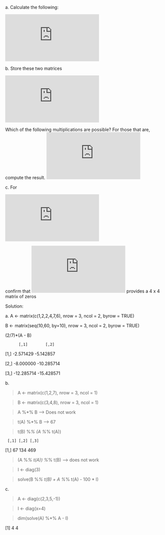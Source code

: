 a. Calculate the following:

![first equation](http://latex.codecogs.com/gif.latex?%5Cfrac%7B2%7D%7B7%7D*%5Cleft%20%28%20%5Cbegin%7Bbmatrix%7D%201%20%26%202%5C%5C%202%20%26%204%5C%5C%207%20%26%206%20%5Cend%7Bbmatrix%7D%20-%20%5Cbegin%7Bbmatrix%7D%2010%20%26%2020%20%5C%5C%2030%20%26%2040%5C%5C%2050%20%26%2060%20%5Cend%7Bbmatrix%7D%5Cright%20%29)
    
b. Store these two matrices   

![second equation](http://latex.codecogs.com/gif.latex?A%3D%20%5Cbegin%7Bbmatrix%7D%201%5C%5C%202%5C%5C%207%20%5Cend%7Bbmatrix%7D%20B%3D%20%5Cbegin%7Bbmatrix%7D%203%5C%5C%204%5C%5C%208%20%5Cend%7Bbmatrix%7D) 

Which of the following multiplications are possible? For those that are, compute the result.
![third equation](http://latex.codecogs.com/gif.latex?i.%20A%5Ccdot%20B%20%5Cnewline%20ii.%20A%5ET%20%5Ccdot%20B%20%5Cnewline%20iii.%20B%5ET%5Ccdot%20%28A%5Ccdot%20A%5ET%29%20%5Cnewline%20iv.%20%28A%5Ccdot%20A%5ET%29%20%5Ccdot%20B%5ET%20%5Cnewline%20v.%20%5B%28B%5Ccdot%20B%5ET%29&plus;%28A%5Ccdot%20A%5ET%29-100I_%7B3%7D%5D%5E-1)


c. For 

![fourth equation](http://latex.codecogs.com/gif.latex?A%3D%5Cbegin%7Bbmatrix%7D%202%20%260%20%26%200%260%20%5C%5C%200%20%26%203%20%26%200%26%200%5C%5C%200%20%26%200%20%265%20%26%200%5C%5C%200%20%26%200%260%20%26%20-1%20%5Cend%7Bbmatrix%7D)

confirm that ![fifth equation](http://latex.codecogs.com/gif.latex?A%5E%7B-1%7D%5Ccdot%20A%20-%20I_%7B4%7D) provides a 4 x 4 matrix of zeros



Solution: 

a.
A <- matrix(c(1,2,2,4,7,6), nrow = 3, ncol = 2, byrow = TRUE)

B <- matrix(seq(10,60, by=10), nrow = 3, ncol = 2, byrow = TRUE)

(2/7)*(A - B)


          [,1]        [,2]

[1,]     -2.571429  -5.142857

[2,]     -8.000000 -10.285714

[3,]    -12.285714 -15.428571

b. 

> A <- matrix(c(1,2,7), nrow = 3, ncol = 1)

> B <- matrix(c(3,4,8), nrow = 3, ncol = 1)

> A %*% B --> Does not work

> t(A) %*% B --> 67

> t(B) %*% (A %*% t(A))

     [,1] [,2] [,3]
     
[1,]   67  134  469

> (A %*% t(A)) %*% t(B) --> does not work

> I <- diag(3)

> solve(B %*% t(B) + A %*% t(A) - 100 * I)

c. 
> A <- diag(c(2,3,5,-1))

> I <- diag(x=4)

> dim(solve(A) %*% A - I)

[1] 4 4





